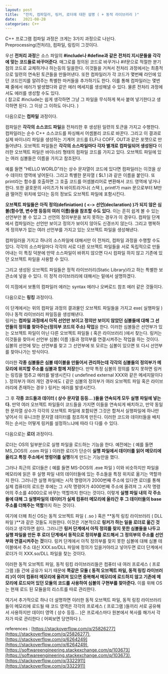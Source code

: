 ```yaml
---
layout: post
title:  "전치, 컴파일러, 링커, 로더에 대한 설명 ( + 동적 라이브러리 )"
date:   2021-08-28
categories: C++
---
```


C++ 프로그램 컴파일 과정은 크게는 3가지 과정으로 나뉜다.        
Preprocessing(전처리), 컴파일, 링킹이 그것이다.      
              
우선 **전처리 과정**은 소스 파일의 **#include나 #define과 같은 전처리 지시문들을 각각에 맞는 코드들로 바꾸어준다**. 매그로를 정의된 코드로 바꾸거나 #if문으로 적절한 분기점의 코드로 교체하거나 하는등의 일을한다. 이것들을 거쳐서 전처리 과정에서는 최종적으로 일련의 연속된 토큰들을 만들어낸다. 또한 컴파일러가 각 코드가 몇번째 라인에 있던 코드인지를 알려주는 특별한 마커들을 추가하기도 한다. 이를 통해 컴파일러는 몇번째 줄에서 에러가 발생했다와 같은 에러 메세지를 생성해낼 수 있다. 물론 전처리 과정에서도 에러를 생성할 수도 있다.              
( 참고로 #include는 쉽게 생각하면 그냥 그 파일을 무식하게 복사 붙여 넣기한다고 생각하면 된다. 그 이상 그 이하도 아니다. )                 
          
             
            
다음으로는 **컴파일** 과정이다.        
              
컴파일은 **각각의 소스코드 파일**을 전처리한 후 생성된 일련의 토큰을 가지고 수행한다. 컴파일러는 순수 C++ 소스코드를 파싱해서 어셈블리 코드로 바꾼다. 그리고 이 결과로 실제 바이너리 파일을 생성하는 기계어 코드를 ELF나 COFF, OUT과 같은 포맷으로 만들어낸다. 오브젝트 파일들은 **각각의 소스파일마다 각자 별개로 컴파일되어 생성된다** 이러한 오브젝트 파일은 바이너리 형태의 컴파일 코드를 가지고 있다. 오브젝트 파일에 있는 여러 심볼들은 이름을 가지고 참조된다.        
              
예를 들면 "HELLO WORLD"라는 상수 문자열이 코드에 있다면 컴파일러는 이것을 상수 데이터 영역에 넣어둔다. 그리고 특별한 문자열 ( $L1 )과 같은 이름을 붙인다. 또 print라는 함수를 호출하면 그 호출 코드를 어셈블리어로 변환해서 코드 영역에 넣거나한다. 또한 괄호문의 사이즈가 N 바이트라거나( 스택 ), printf가 main 문으로부터 M만큼 떨어진 위치에 있다는 등의 정보도 오브젝트 파일에 포함시킨다.          
              
**오브젝트 파일들은 아직 정의(definiation) ( <-> 선언(declaration) )가 되지 않은 심볼(함수명, 변수명 등등의 여러 이름)들을 참조할 수도 있다.** 이는 흔히 쉽게 볼 수 있는 선언부만 볼 수 있고 그 선언의 정의부분을 보지 못하는 경우가 이 경우다. 컴파일 단계에서 컴파일러는 선언만 보이고 정의가 보이지 않아도 신경쓰지 않는다. 그리고 행복하게 정의부가 없는 여러 선언부를 가지고 있는 오브젝트 파일을 생성해낸다.      
              
컴파일러을 가지고 하나의 소스파일에 대해서만 이 전처리, 컴파일 과정을 수행할 수도 있다. 각각의 소스파일마다 각각의 서로 다른 오브젝트 파일들을 서로 독립적으로 만들어내는 이 특징 덕분에 만약 소스파일이 바뀌지 않으면 다시 컴파일 하지 않고 기존에 있던 오브젝트 파일을 사용할 수 있다.          
              
그리고 생성된 오브젝트 파일들은 정적 라이브러리(Static Library)라고 하는 특별한 보관소에 넣을 수 있다. 이 정적 라이브러리에 대해서는 밑에서 설명하겠다.        
              
이 지점에서 보통의 컴파일러 에러는 syntax 에러나 오버로드 참조 에러 같은 것들이다.       
            
            
            
다음으로는 **링킹** 과정이다.        
              
이 단계에서는 위의 컴파일 과정의 결과물인 오브젝트 파일들을 가지고 exe( 실행파일 )이나 동적 라이브러리 파일등을 생성해낸다.       
링커는 **컴파일 과정에서 아직 선언만 보이고 정의만 보이지 않았던 심볼들에 대해 그 선언들의 정의를 찾아주는(정의부 코드의 주소) 작업**을 한다. 이러한 심볼들은 선언부가 있는 오브젝트 파일이 아닌 다른 오브젝트 파일들 ( 혹은 라이브러리 )에서 찾는다. 링커는 이것들을 찾아서 선언부 심볼( 이름 )들과 정의부를 연결시켜주는 작업을 하는 것이다. 심볼의 선언에 맞는 선언부를 찾고 그 선언부에 또 모르는 심볼이 있으면 또 다시 선언부를 찾아나가는 방식이다.                  
              
이러한 **각종 심볼들은 심볼 테이블을 만들어서 관리하는데 각각의 심볼들의 정의부가 메모리에 위치할 주소를 심볼과 함께 저장**한다. 만약 특정 심볼의 정의를 찾지 못하면 링커는 링킹을 멈추고 에러를 발생시킨다 ( undefined external XXX와 같은 메세지말이다 ). 정의부가 여러 개인 경우에도 ( 같은 심볼의 정의부가 여러 오브젝트 파일 혹은 라이브러리에 존재하는 경우 ) 링커는 에러를 발생시킨다.       
              
그 후 **각종 코드들과 데이터 ( 상수 문자열 등등... )들을 연속되게 모두 실행 파일에 넣는다.** 만약 여러 오브젝트 파일들이 코드들을 가지면 이들을 연속되게 배치하고, 만약 동일한 문자열 상수가 각각의 오브젝트 파일에 포함되면 그것은 합쳐서 실행파일에 하나만 넣어서 이 유니크한 문자열 데이터를 참조하게 만든다. 이러한 코드와 데이터들을 배치하는 순서는 어떻게 링커를 설정하느냐에 따라 다 다를 수 있다.           
              
              
              
다음으로는 **로더** 과정이다.     
              
로더는 OS의 일부분으로 실행 파일을 로드하는 기능을 한다. 예전에는 ( 예를 들면 MS_DOS의 .com 파일 ) 이러한 로더가 단순이 **실행 파일에서 데이터를 읽어 메모리에 올리고 특정 주소에서 명렁어를 실행**하게 만드는 기능만을 했다.            
                  
그러나 최근의 로더들은 ( 예를 들면 MS-DOS의 .exe 파일 ) 이와 비슷하지만 파일을 메모리에 읽은 후 실행 파일 내의 데이터들에 있는 주소들을 특정 위치로 옮기는 역할까지 한다. 그러니깐 실행 파일에는 시작 명령어가 2000번째 주소에 있다면 로더를 통해 실제 컴퓨터의 로드한 후에는 그 시작 명령어가 4000번째 주소에 올려져 그 시작 명령어의 주소를 4000으로 바꾸는 역할까지 한다는 것이다. 이렇게 **실행 파일 내의 각 주소들에 대해 그 실행파일의 데이터가 실제 컴퓨터 메모리에 올라간 후 그 데이터들의 base 주소를 더해주는 역할**까지 하는 것이다.       
             
여기에 더해 최신 OS는 동적 오브젝트 파일 ( .so ) 혹은 **동적 링킹 라이브러리 ( DLL 파일 )**과 같은 것들도 지원한다. 이것은 기본적으로 **링커가 하는 일을 로더로 옮긴 것**이라고 생각하면 쉽다. 그러니깐 **링커 단계에서 아직 정의를 찾지 못한 심볼들을 나두고 실행 파일을 만든 후 로더 단계에서 동적으로 정의부를 로드해서 그 정의부의 주소를 선언부와 연결시켜주는 것**이다. 링커 단계에서 아직 정의부를 찾지 못한 심볼에 대해 심볼 테이블에서 주소 대신 XXX.so/DLL 파일에 정의가 있을거야라고 넣어두면 로더 단계에서 로더가 이 XXX.so/DLL 파일을 찾는 것이다.              
                      
이러한 동적 오브젝트 파일, 동적 링킹 라이브러리들은 컴퓨터 내 여러 프로세스 ( 프로그램 )들 간에 공유가 되기 때문에 **똑같은 모듈 ( 동적 오브젝트 파일, 동적 링킹 라이브러리 )이 이미 컴퓨터 메모리에 올려져 있으면 중복해서 메모리에 로드하지 않고 기존에 메모리에 로드되어 있던 모듈의 코드를 사용하여 심볼의 구현부를 찾아준다.** 이를 위해 OS는 현재 로드 된 모듈을의 리스트를 따로 관리한다.                                                    
             
여기서 추가적으로 하나 더 설명하면 이러한 동적 오브젝트 파일, 동적 링킹 라이브러리들이 메모리에 로드될 때 코드 영역은 각각의 프로세스 ( 프로그램 )들끼리 서로 공유해서 사용하지만 데이터 영역 ( 상수 등등... )은 프로세스마다 원본에서 복사를 해가서 각자가 따로 관리한다 ( 어찌보면 당연하다 ).               
                
            
references : [https://stackoverflow.com/q/25826277](https://stackoverflow.com/q/25826277), [https://stackoverflow.com/q/6264249](https://stackoverflow.com/q/6264249), [https://softwareengineering.stackexchange.com/q/103673](https://softwareengineering.stackexchange.com/q/103673), [https://stackoverflow.com/q/3322911](https://stackoverflow.com/q/3322911)